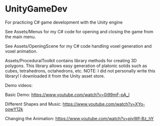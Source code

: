 # UnityGameDev
For practicing C# game development with the Unity engine

See Assets/Menus for my C# code for opening and closing the game from the main menu.

See Assets/OpeningScene for my C# code handling voxel generation and voxel animation.

Assets/ProceduralToolkit contains library methods for creating 3D polygons. This library allows easy generation of platonic solids such as cubes, tetrahedrons, octahedrons, etc. NOTE: I did not personally write this library! I downloaded it from the Unity asset store.

Demo videos:

Basic Demo: https://www.youtube.com/watch?v=0i99mF-pA_I

Different Shapes and Music: https://www.youtube.com/watch?v=XYo-oowY12k

Changing the Animation: https://www.youtube.com/watch?v=pjvWf-Bz_hY

